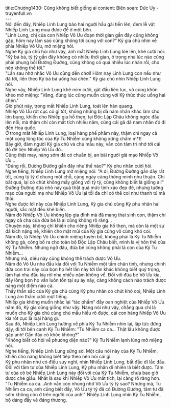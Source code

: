 title:Chương1430: Cũng không biết giống ai
content:
Biên soạn: Đức Uy - truyenfull.vn<br>---<br>Nói đến đây, Nhiếp Linh Lung bảo hai người hầu gái tiến lên, đem lễ vật Nhiếp Linh Lung mua được để ở một bên.<br>"Linh Lung, chị của con Nhiếp Vô Ưu đoạn thời gian gần đây cũng không gặp, hôm nay làm sao cũng không tới cùng với con?" Kỷ gia chủ nhìn về phía Nhiếp Vô Ưu, mở miệng hỏi.<br>Nghe Kỷ gia chủ hỏi như vậy, ánh mắt Nhiếp Linh Lung lóe lên, khẽ cười nói: "Kỷ bá bá, tỷ tỷ gần đây không có nhiều thời gian, ở trong nhà lúc nào cũng phải phụng bồi Đường Đường, cũng không có quá nhiều lúc nhàn rỗi, cho nên không thể tới."<br>"Lần sau nhớ nhắc Vô Ưu cùng đến chơi! Hôm nay Linh Lung con nếu như đã tới, liền theo Kỷ bá bá uống hai chén." Kỷ gia chủ nhìn Nhiếp Linh Lung nói.<br>Nghe vậy, Nhiếp Linh Lung khẽ mỉm cười, gật đầu liên tục, vô cùng khôn khéo mở miệng: "Vâng, đúng lúc cũng muốn cùng với Kỷ thúc thúc uống hai chén."<br>Giờ phút này, trong mắt Nhiếp Linh Lung, toát lên hàn quang.<br>Nhiếp Vô Ưu rốt cục có gì tốt, không những bị dã nam nhân khác làm cho lớn bụng, khiến cho Nhiếp gia hổ thẹn, tại Độc Lập Châu không ngóc đầu lên nổi, mà thậm chí còn mất tích nhiều năm, cùng cái gã dã nam nhân đó đi đến Hoa quốc.<br>Ở trong mắt Nhiếp Linh Lung, loại hàng phế phẩm này, thậm chí ngay cả một cọng lông tóc của Kỷ Tu Nhiễm cũng không xứng chấm m*t!<br>Bây giờ, đám người Kỷ gia chủ và chủ mẫu này, vẫn còn tâm trí nhớ tới cái đồ đê tiện Nhiếp Vô Ưu đó…<br>Cũng thật may, nàng sớm đã có chuẩn bị, an bài người giả mạo Nhiếp Vô Ưu...<br>"Đúng rồi, Đường Đường gần đây như thế nào?" Kỷ phu nhân cười hỏi.<br>Nghe tiếng, Nhiếp Linh Lung mở miệng nói: "A di, Đường Đường gần đây rất tốt, cùng tỷ tỷ ở chung một chỗ, càng ngày càng thông minh nhu thuận. Chỉ bất quá, lại có chút không mấy giống với tỷ tỷ, cũng không biết là giống ai!"<br>Đường Đường đứa nhỏ này quả thật quá mức tinh xảo đẹp đẽ, nhưng tướng mạo của người mẹ như Nhiếp Vô Ưu lại tối đa chỉ có thể coi như thanh tú mà thôi.<br>Nghe được lời này của Nhiếp Linh Lung, Kỷ gia chủ cùng Kỷ phu nhân hai người, sắc mặt đều khẽ biến.<br>Năm đó Nhiếp Vô Ưu không lập gia đình mà đã mang thai sinh con, thậm chí ngay cả cha của đứa bé là ai cũng không rõ ràng…<br>Chuyện này, không chỉ khiến cho riêng Nhiếp gia hổ thẹn, mà còn là một sự đả kích nặng nề, khiến cho mặt mũi của Kỷ gia cũng vô cùng khó coi.<br>Năm đó, là Nhiếp Vô Ưu chính miệng tuyên bố, không phải là Kỷ Tu Nhiễm không gả, công bố ra cho toàn bộ Độc Lập Châu biết, mình là vị hôn thê của Kỷ Tu Nhiễm. Nhưng ngờ đâu, đứa bé cũng không phải là con của Kỷ Tu Nhiễm...<br>Nhưng mà, điều này cũng không thể trách được Vô Ưu.<br>Năm đó Vô Ưu nha đầu kia đối với Tu Nhiễm một tấm chân tình, nhưng chính đứa con trai này của bọn họ hết lần này tới lần khác không biết quý trọng, làm hại nha đầu kia rời nhà nhiều năm không về. Đối với đứa bé Vô Ưu kia, đáy lòng bọn họ vẫn luôn tồn tại sự áy náy, càng không cách nào trách được nàng một điểm nào cả.<br>Thấy thần sắc của Kỷ gia chủ cùng Kỷ phu nhân có chút khó coi, Nhiếp Linh Lung âm thầm cười một tiếng.<br>Nhiếp gia không muốn nhắc lại “tác phẩm” đầy oan nghiệt của Nhiếp Vô Ưu năm đó, Kỷ gia cũng giống như vậy. Nàng nói như vậy, chẳng qua chỉ là muốn cho Kỷ gia chủ cùng chủ mẫu hiểu rõ được, cái con hàng Nhiếp Vô Ưu kia rốt cục là loại hàng gì.<br>Sau đó, Nhiếp Linh Lung hướng về phía Kỷ Tu Nhiễm nhìn lại, lập tức đứng dậy, đi tới bên cạnh Kỷ Tu Nhiễm: "Tu Nhiễm ca ca… Thật lâu không được gặp anh! Gần đây có khỏe không?"<br>"Không biết cô hỏi về phương diện nào?" Kỷ Tu Nhiễm lạnh lùng mở miệng nói.<br>Nghe tiếng, Nhiếp Linh Lung sững sờ. Một câu nói này của Kỷ Tu Nhiễm, khiến cho nàng không biết tiếp theo nên nói cái gì.<br>Kỷ phu nhân như có điều suy nghĩ, nhìn Nhiếp Linh Lung, bất đắc dĩ lắc đầu.<br>Đối với tâm tư của Nhiếp Linh Lung, Kỷ phu nhân dĩ nhiên là biết được. Tâm tư của cô bé Nhiếp Linh Lung này đối với của Kỷ Tu Nhiễm, chưa bao giờ được che giấu. Nhất là sau khi Nhiếp Vô Ưu mất tích, lại càng rõ ràng hơn.<br>"Tu Nhiễm ca ca…Anh vẫn còn nhung nhớ Vô Ưu tỷ tỷ sao? Nhưng mà, Tu Nhiễm ca ca, anh cũng biết đấy, Vô Ưu tỷ tỷ đã có Đường Đường, tâm tư đã sớm không còn ở trên người của anh!" Nhiếp Linh Lung nhìn Kỷ Tu Nhiễm, bộ dáng đầy vẻ đáng thương.